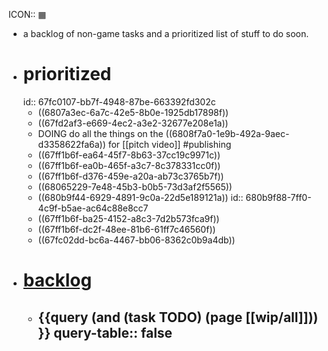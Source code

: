 ICON:: ▦

- a backlog of non-game tasks and a prioritized list of stuff to do soon.
- # prioritized
  id:: 67fc0107-bb7f-4948-87be-663392fd302c
	- ((6807a3ec-6a7c-42e5-8b0e-1925db17898f))
	- ((67fd2af3-e669-4ec2-a3e2-32677e208e1a))
	- DOING do all the things on the ((6808f7a0-1e9b-492a-9aec-d3358622fa6a)) for [[pitch video]] #publishing
	- ((67ff1b6f-ea64-45f7-8b63-37cc19c9971c))
	- ((67ff1b6f-ea0b-465f-a3c7-8c378331cc0f))
	- ((67ff1b6f-d376-459e-a20a-ab73c3765b7f))
	- ((68065229-7e48-45b3-b0b5-73d3af2f5565))
	- ((680b9f44-6929-4891-9c0a-22d5e189121a))
	  id:: 680b9f88-7ff0-4c9f-b5ae-ac64c88e8cc7
	- ((67ff1b6f-ba25-4152-a8c3-7d2b573fca9f))
	- ((67ff1b6f-dc2f-48ee-81b6-61ff7c46560f))
	- ((67fc02dd-bc6a-4467-bb06-8362c0b9a4db))
- # [backlog](wip/all)
	- {{query (and (task TODO) (page [[wip/all]])) }}
	  query-table:: false
		-